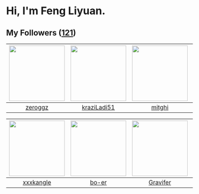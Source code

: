 # Hi, I'm Feng Liyuan.

## My Followers ([121](https://github.com/SunRunAway?tab=followers))

| <img src="https://avatars.githubusercontent.com/u/55519398?v=4" width="150" height="150" /> | <img src="https://avatars.githubusercontent.com/u/120910584?v=4" width="150" height="150" /> | <img src="https://avatars.githubusercontent.com/u/55898975?v=4" width="150" height="150" /> | <img src="https://avatars.githubusercontent.com/u/119645983?v=4" width="150" height="150" /> |
| :-----------------------------------------------------------------------------------------: | :------------------------------------------------------------------------------------------: | :-----------------------------------------------------------------------------------------: | :------------------------------------------------------------------------------------------: |
|                            [zeroggz](https://github.com/zeroggz)                            |                         [kraziLadi51](https://github.com/kraziLadi51)                        |                             [mitghi](https://github.com/mitghi)                             |                                [zcrv](https://github.com/zcrv)                               |

| <img src="https://avatars.githubusercontent.com/u/88874211?v=4" width="150" height="150" /> | <img src="https://avatars.githubusercontent.com/u/49479987?v=4" width="150" height="150" /> | <img src="https://avatars.githubusercontent.com/u/44160838?v=4" width="150" height="150" /> | <img src="https://avatars.githubusercontent.com/u/50138288?v=4" width="150" height="150" /> |
| :-----------------------------------------------------------------------------------------: | :-----------------------------------------------------------------------------------------: | :-----------------------------------------------------------------------------------------: | :-----------------------------------------------------------------------------------------: |
|                          [xxxkangle](https://github.com/xxxkangle)                          |                              [bo-er](https://github.com/bo-er)                              |                           [Gravifer](https://github.com/Gravifer)                           |                       [xuhuifang996](https://github.com/xuhuifang996)                       |